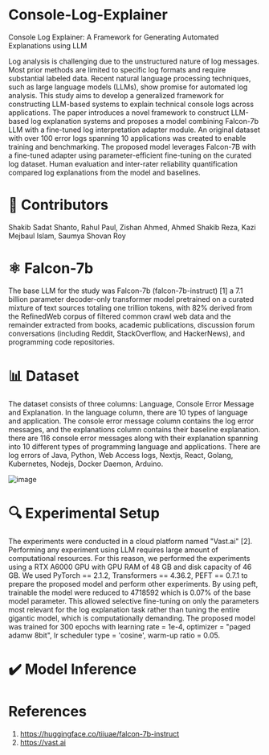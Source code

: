 # Console-Log-Explainer
Console Log Explainer: A Framework for Generating Automated Explanations using LLM

Log analysis is challenging due to the unstructured nature of log messages. Most prior methods are limited to specific log formats and require substantial labeled data. Recent natural language processing techniques, such as large language models (LLMs), show promise for automated log analysis. This study aims to develop a generalized framework for constructing LLM-based systems to explain technical console logs across applications. The paper introduces a novel framework to construct LLM-based log explanation systems and proposes a model combining Falcon-7b LLM with a fine-tuned log interpretation adapter module. An original dataset with over 100 error logs spanning 10 applications was created to enable training and benchmarking. The proposed model leverages Falcon-7B with a fine-tuned adapter using parameter-efficient fine-tuning on the curated log dataset. Human evaluation and inter-rater reliability quantification compared log explanations from the model and baselines.

# 📝 Contributors
Shakib Sadat Shanto, Rahul Paul, Zishan Ahmed, Ahmed Shakib Reza, Kazi Mejbaul Islam, Saumya Shovan Roy

# ⚛️ Falcon-7b
The base LLM for the study was Falcon-7b (falcon-7b-instruct) [1] a 7.1 billion parameter decoder-only transformer model pretrained on a curated mixture of text sources totaling one trillion tokens, with 82% derived from the RefinedWeb corpus of filtered common crawl web data and the remainder extracted from books, academic publications, discussion forum conversations (including Reddit, StackOverflow, and HackerNews), and programming code repositories.

# 📊 Dataset
The dataset consists of three columns: Language, Console Error Message and Explanation. In the language column, there are 10 types of language and application. The console error message column contains the log error messages, and the explanations column contains their baseline explanation. there are 116 console error messages along with their explanation spanning into 10 different types of programming language and applications. There are log errors of Java, Python, Web Access logs, Nextjs, React, Golang, Kubernetes, Nodejs, Docker Daemon, Arduino.

![image](https://github.com/shakib-sadat/Console-Log-Explainer/assets/62327880/dc3f8d90-0a2f-4c14-a12e-dee91ad1093c)

# 🔍 Experimental Setup
The experiments were conducted in a cloud platform named "Vast.ai" [2]. Performing any experiment using LLM requires large amount of computational resources. For this reason, we performed the experiments using a RTX A6000 GPU with GPU RAM of 48 GB and disk capacity of 46 GB. We used PyTorch == 2.1.2, Transformers == 4.36.2, PEFT == 0.7.1 to prepare the proposed model and perform other experiments. By using peft, trainable the model were reduced to 4718592 which is 0.07% of the base model parameter. This allowed selective fine-tuning on only the parameters most relevant for the log explanation task rather than tuning the entire gigantic model, which is computationally demanding. The proposed model was trained for 300 epochs with learning rate = 1e-4, optimizer = "paged adamw 8bit", lr scheduler type = 'cosine', warm-up ratio = 0.05.

# ✔️ Model Inference

# References
1. https://huggingface.co/tiiuae/falcon-7b-instruct
2. https://vast.ai

